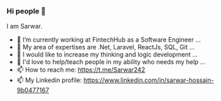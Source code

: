 ### Hi people 👋

<!--
**Sarwar242/Sarwar242** is a ✨ _special_ ✨ repository because its `README.md` (this file) appears on your GitHub profile.

Here are some ideas to get you started:

- 🔭 I’m currently working on ...
- 🌱 I’m currently learning ...
- 👯 I’m looking to collaborate on ...
- 🤔 I’m looking for help with ...
- 💬 Ask me about ...
- 📫 How to reach me: ...
- 😄 Pronouns: ...
- ⚡ Fun fact: ...
-->

I am Sarwar.
- 🔭 I’m currently working at FintechHub as a Software Engineer ...
- 🌱 My area of expertises are .Net, Laravel, ReactJs, SQL, Git ...
- 🤔 I would like to increase my thinking and logic development ...
- 👯 I'd love to help/teach people in my ability who needs my help ...
- 📫 How to reach me: https://t.me/Sarwar242
- 📫 My Linkedin profile: https://www.linkedin.com/in/sarwar-hossain-9b0477167
